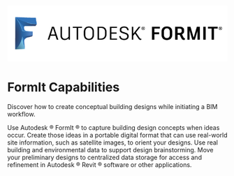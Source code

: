 ![](/assets/b5030b43-df24-4259-ad6a-94bcad61bc78.png)

# FormIt Capabilities

Discover how to create conceptual building designs while initiating a BIM workflow.

Use Autodesk ®  FormIt ® to capture building design concepts when ideas occur. Create those ideas in a portable digital format that can use real-world site information, such as satellite images, to orient your designs. Use real building and environmental data to support design brainstorming. Move your preliminary designs to centralized data storage for access and refinement in Autodesk ®  Revit ®  software or other applications.



